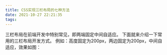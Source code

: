 ```yaml
---
title: CSS实现三栏布局的七种方法
date: 2021-10-27 22:21:35
tags:
---
```



三栏布局在前端开发中特别常见，即两端固定中间自适应。
下面就来介绍一下常用的三栏布局开发方式。
例如：高度固定为200px，两边固定为200px，中间自适应，效果如图：